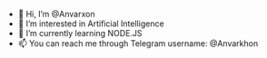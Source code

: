 - 👋 Hi, I’m @Anvarxon
- 👀 I’m interested in Artificial Intelligence
- 🌱 I’m currently learning NODE.JS
- 📫 You can reach me through Telegram username: @Anvarkhon

<!---
Anvarxon/Anvarxon is a ✨ special ✨ repository because its `README.md` (this file) appears on your GitHub profile.
You can click the Preview link to take a look at your changes.
--->
